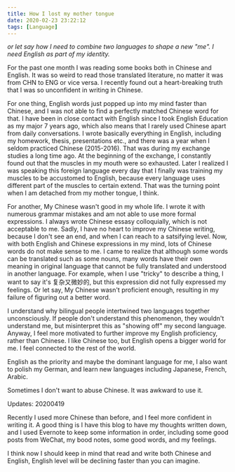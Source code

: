 ```yaml
---
title: How I lost my mother tongue
date: 2020-02-23 23:22:12
tags: [Language]
---
```


_or let say how I need to combine two languages to shape a new "me". I need English as part of my identity._

For the past one month I was reading some books both in Chinese and English. It was so weird to read those translated literature, no matter it was from CHN to ENG or vice versa. I recently found out a heart-breaking truth that I was so unconfident in writing in Chinese. 

For one thing, English words just popped up into my mind faster than Chinese, and I was not able to find a perfectly matched Chinese word for that. I have been in close contact with English since I took English Education as my major 7 years ago, which also means that I rarely used Chinese apart from daily conversations. I wrote basically everything in English, including my homework, thesis, presentations etc., and there was a year when I seldom practiced Chinese (2015-2016). That was during my exchange studies a long time ago. At the beginning of the exchange, I constantly found out that the muscles in my mouth were so exhausted. Later I realized I was speaking this foreign language every day that I finally was training my muscles to be accustomed to English, because every language uses different part of the muscles to certain extend. That was the turning point when I am detached from my mother tongue, I think.

For another, My Chinese wasn't good in my whole life. I wrote it with numerous grammar mistakes and am not able to use more formal expressions. I always wrote Chinese essasy colloquially, which is not acceptable to me. Sadly, I have no heart to improve my Chinese writing, because I don't see an end, and when I can reach to a satsifying level. Now, with both English and Chinese expressions in my mind, lots of Chinese words do not make sense to me. I came to realize that although some words can be translated such as some nouns, many words have their own meaning in original language that cannot be fully translated and understood in another language. For example, when I use "tricky" to describe a thing, I want to say it's 复杂又微妙的, but this expression did not fully expressed my feelings. Or let say, My Chinese wasn't proficient enough, resulting in my failure of figuring out a better word.

I understand why bilingual people intertwined two languages together unconsciously. If people don't understand this phenomenon, they wouldn't understand me, but misinterpret this as "showing off" my second language. Anyway, I feel more motivated to further improve my English proficiency, rather than Chinese. I like Chinese too, but English opens a bigger world for me. I feel connected to the rest of the world.

English as the priority and maybe the dominant language for me, I also want to polish my German, and learn new languages including Japanese, French, Arabic.

Sometimes I don't want to abuse Chinese. It was awkward to use it.

Updates: 20200419

Recently I used more Chinese than before, and I feel more confident in writing it. A good thing is I have this blog to have my thoughts written down, and I used Evernote to keep some information in order, including some good posts from WeChat, my bood notes, some good words, and my feelings. 

I think now I should keep in mind that read and write both Chinese and English, English level will be declining faster than you can imagine. 



